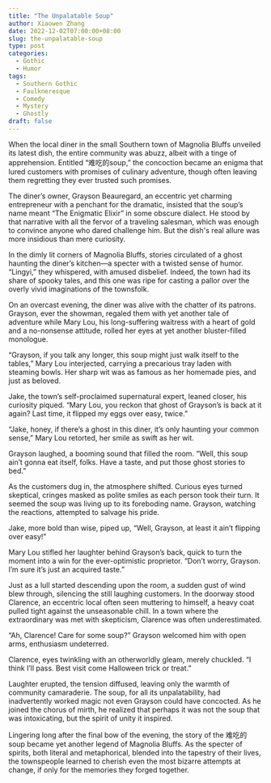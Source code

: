 ```yaml
---
title: "The Unpalatable Soup"
author: Xiaowen Zhang
date: 2022-12-02T07:00:00+08:00
slug: the-unpalatable-soup
type: post
categories:
  - Gothic
  - Humor
tags:
  - Southern Gothic
  - Faulkneresque
  - Comedy
  - Mystery
  - Ghostly
draft: false
---
```


When the local diner in the small Southern town of Magnolia Bluffs unveiled its latest dish, the entire community was abuzz, albeit with a tinge of apprehension. Entitled “难吃的soup,” the concoction became an enigma that lured customers with promises of culinary adventure, though often leaving them regretting they ever trusted such promises.

The diner’s owner, Grayson Beauregard, an eccentric yet charming entrepreneur with a penchant for the dramatic, insisted that the soup’s name meant “The Enigmatic Elixir” in some obscure dialect. He stood by that narrative with all the fervor of a traveling salesman, which was enough to convince anyone who dared challenge him. But the dish's real allure was more insidious than mere curiosity.

In the dimly lit corners of Magnolia Bluffs, stories circulated of a ghost haunting the diner’s kitchen—a specter with a twisted sense of humor. “Lingyi,” they whispered, with amused disbelief. Indeed, the town had its share of spooky tales, and this one was ripe for casting a pallor over the overly vivid imaginations of the townsfolk.

On an overcast evening, the diner was alive with the chatter of its patrons. Grayson, ever the showman, regaled them with yet another tale of adventure while Mary Lou, his long-suffering waitress with a heart of gold and a no-nonsense attitude, rolled her eyes at yet another bluster-filled monologue.

“Grayson, if you talk any longer, this soup might just walk itself to the tables,” Mary Lou interjected, carrying a precarious tray laden with steaming bowls. Her sharp wit was as famous as her homemade pies, and just as beloved.

Jake, the town’s self-proclaimed supernatural expert, leaned closer, his curiosity piqued. “Mary Lou, you reckon that ghost of Grayson’s is back at it again? Last time, it flipped my eggs over easy, twice.”

“Jake, honey, if there’s a ghost in this diner, it’s only haunting your common sense,” Mary Lou retorted, her smile as swift as her wit.

Grayson laughed, a booming sound that filled the room. “Well, this soup ain’t gonna eat itself, folks. Have a taste, and put those ghost stories to bed.”

As the customers dug in, the atmosphere shifted. Curious eyes turned skeptical, cringes masked as polite smiles as each person took their turn. It seemed the soup was living up to its foreboding name. Grayson, watching the reactions, attempted to salvage his pride.

Jake, more bold than wise, piped up, “Well, Grayson, at least it ain’t flipping over easy!”

Mary Lou stifled her laughter behind Grayson’s back, quick to turn the moment into a win for the ever-optimistic proprietor. “Don’t worry, Grayson. I’m sure it’s just an acquired taste.”

Just as a lull started descending upon the room, a sudden gust of wind blew through, silencing the still laughing customers. In the doorway stood Clarence, an eccentric local often seen muttering to himself, a heavy coat pulled tight against the unseasonable chill. In a town where the extraordinary was met with skepticism, Clarence was often underestimated.

“Ah, Clarence! Care for some soup?” Grayson welcomed him with open arms, enthusiasm undeterred.

Clarence, eyes twinkling with an otherworldly gleam, merely chuckled. “I think I’ll pass. Best visit come Halloween trick or treat.”

Laughter erupted, the tension diffused, leaving only the warmth of community camaraderie. The soup, for all its unpalatability, had inadvertently worked magic not even Grayson could have concocted. As he joined the chorus of mirth, he realized that perhaps it was not the soup that was intoxicating, but the spirit of unity it inspired.

Lingering long after the final bow of the evening, the story of the 难吃的soup became yet another legend of Magnolia Bluffs. As the specter of spirits, both literal and metaphorical, blended into the tapestry of their lives, the townspeople learned to cherish even the most bizarre attempts at change, if only for the memories they forged together.